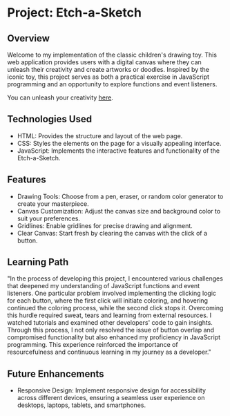 # Project: Etch-a-Sketch

## Overview

Welcome to my implementation of the classic children's drawing toy. This web application provides users with a digital canvas where they can unleash their creativity and create artworks or doodles. Inspired by the iconic toy, this project serves as both a practical exercise in JavaScript programming and an opportunity to explore functions and event listeners.

You can unleash your creativity [here](https://krig6.github.io/etch-a-sketch/).

## Technologies Used

- HTML: Provides the structure and layout of the web page.
- CSS: Styles the elements on the page for a visually appealing interface.
- JavaScript: Implements the interactive features and functionality of the Etch-a-Sketch.

## Features

- Drawing Tools: Choose from a pen, eraser, or random color generator to create your masterpiece.
- Canvas Customization: Adjust the canvas size and background color to suit your preferences.
- Gridlines: Enable gridlines for precise drawing and alignment.
- Clear Canvas: Start fresh by clearing the canvas with the click of a button.

## Learning Path

"In the process of developing this project, I encountered various challenges that deepened my understanding of JavaScript functions and event listeners. One particular problem involved implementing the clicking logic for each button, where the first click will initiate coloring, and hovering continued the coloring process, while the second click stops it. Overcoming this hurdle required sweat, tears and learning from external resources. I watched tutorials and examined other developers' code to gain insights. Through this process, I not only resolved the issue of button overlap and compromised functionality but also enhanced my proficiency in JavaScript programming. This experience reinforced the importance of resourcefulness and continuous learning in my journey as a developer."

## Future Enhancements

- Responsive Design: Implement responsive design for accessibility across different devices, ensuring a seamless user experience on desktops, laptops, tablets, and smartphones.
